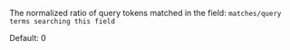 The normalized ratio of query tokens matched in the field:
`matches/query terms searching this field`

Default: 0